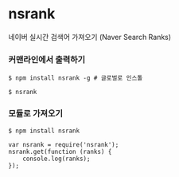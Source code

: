 nsrank
======
네이버 실시간 검색어 가져오기
(Naver Search Ranks)

### 커맨라인에서 출력하기
````
$ npm install nsrank -g # 글로벌로 인스톨

$ nsrank
````

### 모듈로 가져오기

````
$ npm install nsrank
````

````
var nsrank = require('nsrank');
nsrank.get(function (ranks) {
    console.log(ranks);
});
````
